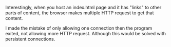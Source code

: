 Interestingly, when you host an index.html page and it has "links" to other parts of content, the browser makes multiple HTTP request to get that content.

I made the mistake of only allowing one connection then the program exited, not allowing more HTTP request. Although this would be solved with persistent connections.
